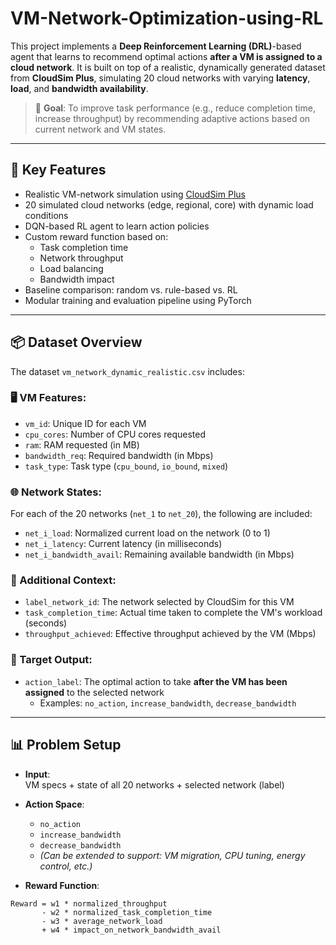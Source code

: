 # VM-Network-Optimization-using-RL

This project implements a **Deep Reinforcement Learning (DRL)**-based agent that learns to recommend optimal actions **after a VM is assigned to a cloud network**. It is built on top of a realistic, dynamically generated dataset from **CloudSim Plus**, simulating 20 cloud networks with varying **latency**, **load**, and **bandwidth availability**.

> 🎯 **Goal**: To improve task performance (e.g., reduce completion time, increase throughput) by recommending adaptive actions based on current network and VM states.

---

## 🔧 Key Features

- Realistic VM-network simulation using [CloudSim Plus](https://github.com/msrks/cloudsimplus)
- 20 simulated cloud networks (edge, regional, core) with dynamic load conditions
- DQN-based RL agent to learn action policies
- Custom reward function based on:
  - Task completion time
  - Network throughput
  - Load balancing
  - Bandwidth impact
- Baseline comparison: random vs. rule-based vs. RL
- Modular training and evaluation pipeline using PyTorch

---

## 📦 Dataset Overview

The dataset `vm_network_dynamic_realistic.csv` includes:

### 🖥️ VM Features:
- `vm_id`: Unique ID for each VM
- `cpu_cores`: Number of CPU cores requested
- `ram`: RAM requested (in MB)
- `bandwidth_req`: Required bandwidth (in Mbps)
- `task_type`: Task type (`cpu_bound`, `io_bound`, `mixed`)

### 🌐 Network States:
For each of the 20 networks (`net_1` to `net_20`), the following are included:
- `net_i_load`: Normalized current load on the network (0 to 1)
- `net_i_latency`: Current latency (in milliseconds)
- `net_i_bandwidth_avail`: Remaining available bandwidth (in Mbps)

### 📄 Additional Context:
- `label_network_id`: The network selected by CloudSim for this VM
- `task_completion_time`: Actual time taken to complete the VM's workload (seconds)
- `throughput_achieved`: Effective throughput achieved by the VM (Mbps)

### 🎯 Target Output:
- `action_label`: The optimal action to take **after the VM has been assigned** to the selected network
  - Examples: `no_action`, `increase_bandwidth`, `decrease_bandwidth`

---

## 📊 Problem Setup

- **Input**:  
  VM specs + state of all 20 networks + selected network (label)

- **Action Space**:  
  - `no_action`  
  - `increase_bandwidth`  
  - `decrease_bandwidth`  
  - *(Can be extended to support: VM migration, CPU tuning, energy control, etc.)*

- **Reward Function**:

```text
Reward = w1 * normalized_throughput 
       - w2 * normalized_task_completion_time 
       - w3 * average_network_load 
       + w4 * impact_on_network_bandwidth_avail
